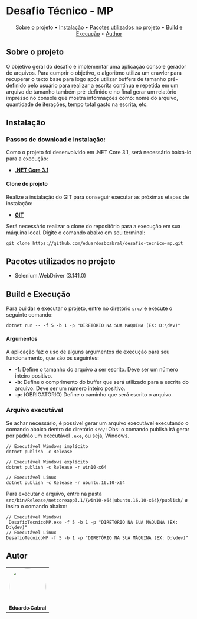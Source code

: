 # Desafio Técnico - MP

<p align="center">
  <a href="#about">Sobre o projeto</a> •
  <a href="#installation">Instalação</a> •
  <a href="#packages">Pacotes utilizados no projeto</a> •
  <a href="#build-exec">Build e Execução</a> •
  <a href="#author">Author</a>
</p>

## <a name="about"></a>Sobre o projeto
O objetivo geral do desafio é implementar uma aplicação console gerador de arquivos. Para cumprir o objetivo, o algoritmo utiliza um crawler para recuperar o texto base para logo após utilizar buffers de tamanho pré-definido pelo usuário para realizar a escrita contínua e repetida em um arquivo de tamanho também pré-definido e no final gerar um relatório impresso no console que mostra informações como: nome do arquivo, quantidade de iterações, tempo total gasto na escrita, etc.

## <a name="installation"></a>Instalação

### Passos de download e instalação:

Como o projeto foi desenvolvido em .NET Core 3.1, será necessário baixá-lo para a execução:

* **[.NET Core 3.1](https://dotnet.microsoft.com/download/dotnet-core/3.1)**

#### Clone do projeto

Realize a instalação do GIT para conseguir executar as próximas etapas de instalação:

* **[GIT](https://git-scm.com/downloads)**

Será necessário realizar o clone do repositório para a execução em sua máquina local. Digite o comando abaixo em seu terminal:

```
git clone https://github.com/eduardosbcabral/desafio-tecnico-mp.git
```

## <a name="packages"></a>Pacotes utilizados no projeto

- Selenium.WebDriver (3.141.0)

## <a name="build-exec"></a>Build e Execução

Para buildar e executar o projeto, entre no diretório ```src/``` e execute o seguinte comando:

```
dotnet run -- -f 5 -b 1 -p "DIRETÓRIO NA SUA MÁQUINA (EX: D:\dev)"
```

#### Argumentos

A aplicação faz o uso de alguns argumentos de execução para seu funcionamento, que são os seguintes:
- **-f**: Define o tamanho do arquivo a ser escrito. Deve ser um número inteiro positivo.
- **-b**: Define o comprimento do buffer que será utilizado para a escrita do arquivo. Deve ser um número inteiro positivo.
- **-p**: (OBRIGATÓRIO) Define o caminho que será escrito o arquivo.

### Arquivo executável
Se achar necessário, é possível gerar um arquivo executável executando o comando abaixo dentro do diretório ```src/```:
Obs: o comando publish irá gerar por padrão um executável ```.exe```, ou seja, Windows.

```
// Executável Windows implícito
dotnet publish -c Release

// Executável Windows explícito
dotnet publish -c Release -r win10-x64

// Executável Linux
dotnet publish -c Release -r ubuntu.16.10-x64
```

Para executar o arquivo, entre na pasta ```src/bin/Release/netcoreapp3.1/{win10-x64|ubuntu.16.10-x64}/publish/``` e insira o comando abaixo:
```
// Executável Windows
 DesafioTecnicoMP.exe -f 5 -b 1 -p "DIRETÓRIO NA SUA MÁQUINA (EX: D:\dev)"
// Executável Linux
DesafioTecnicoMP -f 5 -b 1 -p "DIRETÓRIO NA SUA MÁQUINA (EX: D:\dev)"
```
## <a name="author"></a>Autor
<table>
  <tr>
    <td align="center"><a href="https://github.com/eduardosbcabral"><img style="border-radius: 50%;" src="https://avatars2.githubusercontent.com/u/29133996?s=460&u=5b6448ac95459d30e91293f9893d9fafe54fb523&v=4" width="100px;" alt=""/><br /><sub><b>Eduardo Cabral</b></sub></a><br />
  </tr>
</table>
